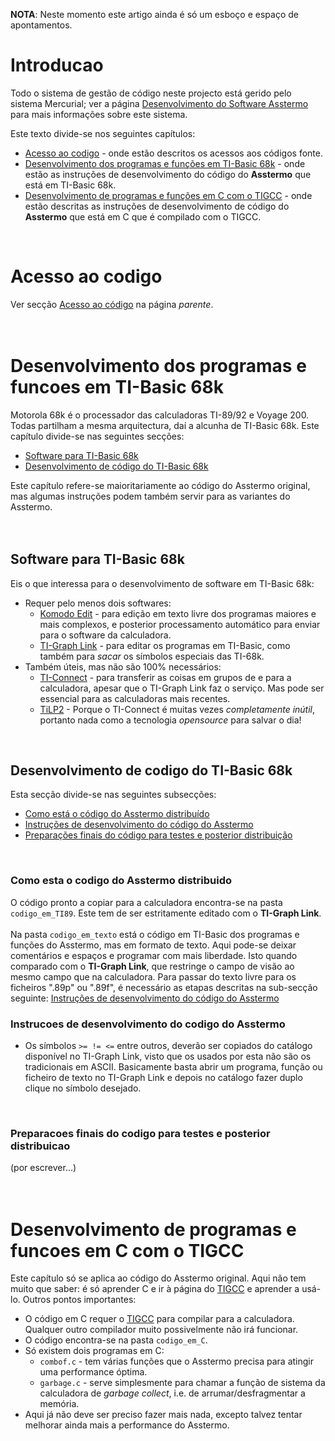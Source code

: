 

**NOTA**: Neste momento este artigo ainda é só um esboço e espaço de apontamentos.

# Introducao
Todo o sistema de gestão de código neste projecto está gerido pelo sistema Mercurial; ver a página [Desenvolvimento do Software Asstermo](DesenvolvimentoSoftware.md) para mais informações sobre este sistema.

Este texto divide-se nos seguintes capítulos:
  * [Acesso ao codigo](#Acesso_ao_codigo) - onde estão descritos os acessos aos códigos fonte.
  * [Desenvolvimento dos programas e funções em TI-Basic 68k](#Desenvolvimento_dos_programas_e_funcoes_em_TI-Basic_68k) - onde estão as instruções de desenvolvimento do código do **Asstermo** que está em TI-Basic 68k.
  * [Desenvolvimento de programas e funções em C com o TIGCC](#Desenvolvimento_de_programas_e_funcoes_em_C_com_o_TIGCC) - onde estão descritas as instruções de desenvolvimento de código do **Asstermo** que está em C que é compilado com o TIGCC.

<br>
<h1>Acesso ao codigo</h1>
Ver secção <a href='DesenvolvimentoSoftware.md#Acesso_ao_codigo'>Acesso ao código</a> na página <i>parente</i>.<br>
<br>
<br>
<h1>Desenvolvimento dos programas e funcoes em TI-Basic 68k</h1>
Motorola 68k é o processador das calculadoras TI-89/92 e Voyage 200. Todas partilham a mesma arquitectura, daí a alcunha de TI-Basic 68k. Este capítulo divide-se nas seguintes secções:<br>
<ul><li><a href='#Software_para_TI-Basic_68k'>Software para TI-Basic 68k</a>
</li><li><a href='#Desenvolvimento_de_codigo_do_TI-Basic_68k'>Desenvolvimento de código do TI-Basic 68k</a></li></ul>

Este capítulo refere-se maioritariamente ao código do Asstermo original, mas algumas instruções podem também servir para as variantes do Asstermo.<br>
<br>
<br>
<h2>Software para TI-Basic 68k</h2>
Eis o que interessa para o desenvolvimento de software em TI-Basic 68k:<br>
<ul><li>Requer pelo menos dois softwares:<br>
<ul><li><a href='http://www.activestate.com/komodo-edit'>Komodo Edit</a> - para edição em texto livre dos programas maiores e mais complexos, e posterior processamento automático para enviar para o software da calculadora.<br>
</li><li><a href='http://education.ti.com/calculators/downloads/US/Software/Search/Results?cp=7'>TI-Graph Link</a> - para editar os programas em TI-Basic, como também para <i>sacar</i> os símbolos especiais das TI-68k.<br>
</li></ul></li><li>Também úteis, mas não são 100% necessários:<br>
<ul><li><a href='http://education.ti.com/calculators/downloads/US/Software/Detail?id=183&ref=%2fcalculators%2fdownloads%2fUS%2fSoftware%2fSearch%2fResults%3fcp%3d7'>TI-Connect</a> - para transferir as coisas em grupos de e para a calculadora, apesar que o TI-Graph Link faz o serviço. Mas pode ser essencial para as calculadoras mais recentes.<br>
</li><li><a href='http://lpg.ticalc.org/prj_tilp/'>TiLP2</a> - Porque o TI-Connect é muitas vezes <i>completamente inútil</i>, portanto nada como a tecnologia <i>opensource</i> para salvar o dia!</li></ul></li></ul>

<br>
<h2>Desenvolvimento de codigo do TI-Basic 68k</h2>
Esta secção divide-se nas seguintes subsecções:<br>
<ul><li><a href='#Como_esta_o_codigo_do_Asstermo_distribuido'>Como está o código do Asstermo distribuído</a>
</li><li><a href='#Instrucoes_de_desenvolvimento_do_codigo_do_Asstermo'>Instruções de desenvolvimento do código do Asstermo</a>
</li><li><a href='#Preparacoes_finais_do_codigo_para_testes_e_posterior_distribucao'>Preparações finais do código para testes e posterior distribuição</a></li></ul>

<br>
<h3>Como esta o codigo do Asstermo distribuido</h3>
O código pronto a copiar para a calculadora encontra-se na pasta <code>codigo_em_TI89</code>. Este tem de ser estritamente editado com o <b>TI-Graph Link</b>.<br>
<br>
Na pasta <code>codigo_em_texto</code> está o código em TI-Basic dos programas e funções do Asstermo, mas em formato de texto. Aqui pode-se deixar comentários e espaços e programar com mais liberdade. Isto quando comparado com o <b>TI-Graph Link</b>, que restringe o campo de visão ao mesmo campo que na calculadora. Para passar do texto livre para os ficheiros ".89p" ou ".89f", é necessário as etapas descritas na sub-secção seguinte: <a href='#Instrucoes_de_desenvolvimento_do_codigo_do_Asstermo'>Instruções de desenvolvimento do código do Asstermo</a>

<br>
<h3>Instrucoes de desenvolvimento do codigo do Asstermo</h3>
<ul><li>Os símbolos <code>&gt;= != &lt;=</code> entre outros, deverão ser copiados do catálogo disponível no TI-Graph Link, visto que os usados por esta não são os tradicionais em ASCII. Basicamente basta abrir um programa, função ou ficheiro de texto no TI-Graph Link e depois no catálogo fazer duplo clique no símbolo desejado.</li></ul>

<br>
<h3>Preparacoes finais do codigo para testes e posterior distribuicao</h3>
(por escrever...)<br>
<br>
<br>
<h1>Desenvolvimento de programas e funcoes em C com o TIGCC</h1>
Este capítulo só se aplica ao código do Asstermo original. Aqui não tem muito que saber: é só aprender C e ir à página do <a href='http://tigcc.ticalc.org/'>TIGCC</a> e aprender a usá-lo. Outros pontos importantes:<br>
<ul><li>O código em C requer o <a href='http://tigcc.ticalc.org/'>TIGCC</a> para compilar para a calculadora. Qualquer outro compilador muito possivelmente não irá funcionar.<br>
</li><li>O código encontra-se na pasta <code>codigo_em_C</code>.<br>
</li><li>Só existem dois programas em C:<br>
<ul><li><code>combof.c</code> - tem várias funções que o Asstermo precisa para atingir uma performance óptima.<br>
</li><li><code>garbage.c</code> - serve simplesmente para chamar a função de sistema da calculadora de <i>garbage collect</i>, i.e. de arrumar/desfragmentar a memória.<br>
</li></ul></li><li>Aqui já não deve ser preciso fazer mais nada, excepto talvez tentar melhorar ainda mais a performance do Asstermo.</li></ul>
